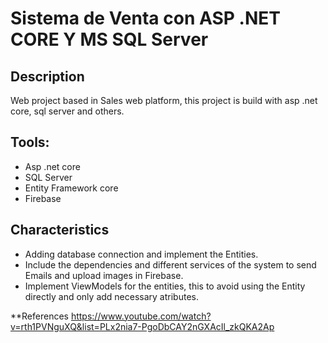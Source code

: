 # Sistema de Venta con ASP .NET CORE Y MS SQL Server

## Description
Web project based in Sales web platform, this project is build with asp .net core, sql server and others.

## Tools:
- Asp .net core
- SQL Server
- Entity Framework core
- Firebase

## Characteristics
- Adding database connection and implement the Entities.
- Include the dependencies and different services of the system to send Emails and upload images in Firebase.
- Implement ViewModels for the entities, this to avoid using the Entity directly and only add necessary atributes. 



**References
https://www.youtube.com/watch?v=rth1PVNguXQ&list=PLx2nia7-PgoDbCAY2nGXAcIl_zkQKA2Ap



